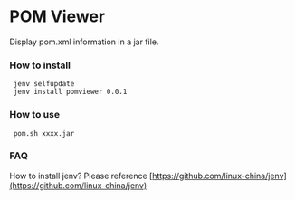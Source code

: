 POM Viewer
===========================================
Display pom.xml information in a jar file.

### How to install

     jenv selfupdate
     jenv install pomviewer 0.0.1

### How to use

     pom.sh xxxx.jar

### FAQ
How to install jenv? Please reference [https://github.com/linux-china/jenv](https://github.com/linux-china/jenv)